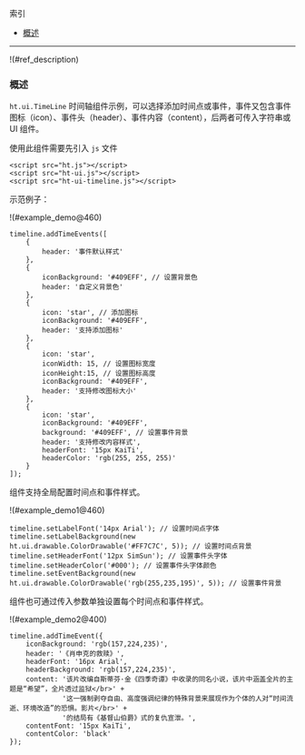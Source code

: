 
索引

* [概述](#ref_description)

---

!(#ref_description)

### 概述

`ht.ui.TimeLine` 时间轴组件示例，可以选择添加时间点或事件，事件又包含事件图标（icon）、事件头（header）、事件内容（content），后两者可传入字符串或 UI 组件。

使用此组件需要先引入 `js` 文件

    <script src="ht.js"></script>
    <script src="ht-ui.js"></script>
    <script src="ht-ui-timeline.js"></script>

示范例子：

!(#example_demo@460)

    timeline.addTimeEvents([
        {
            header: '事件默认样式'
        },
        {
            iconBackground: '#409EFF', // 设置背景色
            header: '自定义背景色'
        },
        {
            icon: 'star', // 添加图标
            iconBackground: '#409EFF',
            header: '支持添加图标'
        },
        {
            icon: 'star',
            iconWidth: 15, // 设置图标宽度
            iconHeight:15, // 设置图标高度
            iconBackground: '#409EFF',
            header: '支持修改图标大小'
        },
        {
            icon: 'star',
            iconBackground: '#409EFF',
            background: '#409EFF', // 设置事件背景
            header: '支持修改内容样式',
            headerFont: '15px KaiTi',
            headerColor: 'rgb(255, 255, 255)'
        }
    ]);

组件支持全局配置时间点和事件样式。

!(#example_demo1@460)

    timeline.setLabelFont('14px Arial'); // 设置时间点字体
    timeline.setLabelBackground(new ht.ui.drawable.ColorDrawable('#FF7C7C', 5)); // 设置时间点背景
    timeline.setHeaderFont('12px SimSun'); // 设置事件头字体
    timeline.setHeaderColor('#000'); // 设置事件头字体颜色
    timeline.setEventBackground(new ht.ui.drawable.ColorDrawable('rgb(255,235,195)', 5)); // 设置事件背景

组件也可通过传入参数单独设置每个时间点和事件样式。

!(#example_demo2@400)

    timeline.addTimeEvent({
        iconBackground: 'rgb(157,224,235)',
        header: '《肖申克的救赎》',
        headerFont: '16px Arial',
        headerBackground: 'rgb(157,224,235)',
        content: '该片改编自斯蒂芬·金《四季奇谭》中收录的同名小说，该片中涵盖全片的主题是“希望”，全片透过监狱</br>' +
                 '这一强制剥夺自由、高度强调纪律的特殊背景来展现作为个体的人对“时间流逝、环境改造”的恐惧。影片</br>' +
                 '的结局有《基督山伯爵》式的复仇宣泄。',
        contentFont: '15px KaiTi',
        contentColor: 'black'
    });